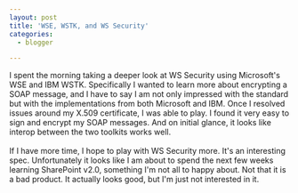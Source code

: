 ```yaml
---
layout: post
title: 'WSE, WSTK, and WS Security'
categories:
  - blogger

---
```


I spent the morning taking a deeper look at WS Security using Microsoft's WSE and IBM WSTK.  Specifically I wanted to learn more about encrypting a SOAP message, and I have to say I am not only impressed with the standard but with the implementations from both Microsoft and IBM.  Once I resolved issues around my X.509 certificate, I was able to play.  I found it very easy to sign and encrypt my SOAP messages.  And on initial glance, it looks like interop between the two toolkits works well.
<br />
<br />If I have more time, I hope to play with WS Security more.  It's an interesting spec.  Unfortunately it looks like I am about to spend the next few weeks learning SharePoint v2.0, something I'm not all to happy about.  Not that it is a bad product.  It actually looks good, but I'm just not interested in it.
